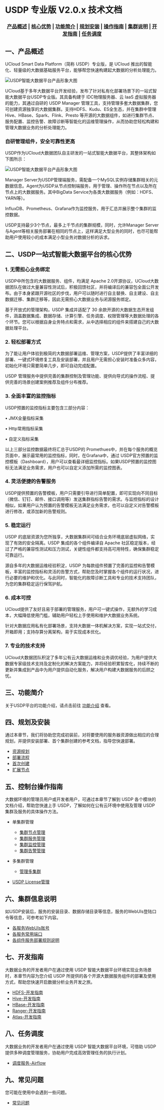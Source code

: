 # USDP 专业版 V2.0.x 技术文档



### <center>[产品概述](usdpdc/2.0.x/README?id=产品概述)   |   [核心优势](usdpdc/2.0.x/README?id=USDP一站式智能大数据平台的核心优势)   |   [功能简介](usdpdc/2.0.x/README?id=三、功能简介)   |   [规划安装](usdpdc/2.0.x/README?id=四、规划及安装)   |   [操作指南](usdpdc/2.0.x/README?id=五、控制台操作指南)  |   [集群说明](usdpdc/2.0.x/README?id=六、集群信息说明)  |   [开发指南](usdpdc/2.0.x/README?id=七、开发指南)  |   [任务调度](usdpdc/2.0.x/README?id=八、任务调度)</center>  



## 一、产品概述

UCloud Smart Data Platform（简称 USDP）专业版，是 UCloud 推出的智能化、轻量级的大数据基础服务平台，能够帮您快速构建起大数据的分析处理能力。

![USDP智能大数据平台产品形象大图](../images/USDP智能大数据平台产品形象大图.png)

UCloud基于多年大数据平台开发经验，发布了针对私有化部署场景下的一站式智能大数据平台USDP专业版。其具备构建于 IDC物理服务器、云 IaaS 虚拟服务器的能力，其通过自研的 USDP Manager 管理工具，支持管理多套大数据集群，您可创建资源独享的大数据集群。支持HDFS、Kudu、ES全生态，并在集群中管理Hive、HBase、Spark、Flink、Presto 等开源的大数据组件，如进行集群节点、服务配置、监控告警、故障诊断等智能化的运维管理操作，从而协助您轻松构建和管理大数据业务的分析处理能力。



### 自研管理组件，安全可靠性更高

USDP作为UCloud大数据团队自主研发的一站式智能大数据平台，其整体架构如下图所示：

![USDP智能大数据平台产品形象大图](../images/USDP架构图.png)

Manager Server为USDP管理端服务，需配备一个MySQL实例存储集群相关的元数据信息。Agent为USDP从节点控制端服务，用于管理、操作所在节点以及所在节点上的大数据服务。其中BigData Service为各类大数据服务（例如：HDFS、YARN等）。

InfluxDB、Prometheus、Grafana作为监控服务，用于汇总并展示整个集群的监控数据。

USDP支持最少3个节点，最多上千节点的集群规模，同时，允许Manager Server与Agent等相关服务部署在相同的节点上，这样满足大型业务的同时，也尽可能帮助用户使用较小的成本满足小型业务对数据分析的诉求。



## 二、USDP一站式智能大数据平台的核心优势

### 1. 无需担心业务绑定

USDP中所包含的大数据服务、组件，均满足 Apache 2.0开源协议，UCloud大数据团队在做过大量兼容性测试后，积极回馈社区，并将编译后的兼容包全面公开发布。由于本身紧跟开源社区的步伐，用户可以随时进行自主替换、自主建设、自主数据迁移、集群迁移等，因此无需担心大数据业务与闭源服务绑定。

基于开放式的管理架构，USDP 集成并适配了 30 余款开源的大数据生态开发组件，涵盖数据集成、数据存储、计算引擎、任务调度、权限管理等大数据处理的各个环节。您可以根据自身业务特点和需求，从中选择相应的组件来搭建自己的大数据处理平台。

### 2. 轻松部署方式

为了能让用户体验到极简的大数据部署运维、管理方案，USDP提供了丰富详细的部署、一键式环境修复工具及安装部署，并且用户无需担心安装时准备众多内容，初始化环境只需要简单几步，即可自动完成配置。

USDP 管理服务中提供完善的集群控制及管理功能、提供向导式的操作流程、提供完善的场景创建案例推荐及组件分布推荐。

### 3. 全面丰富的监控指标

USDP预置的监控指标主要包含三部分内容：

• JMX全量指标采集

• Http常用指标采集

• 自定义指标采集

以上三部分监控数据最终将汇总于USDP的 Promethues中，并在每个服务的概览页面中，展示最常用的监控指标，同时，在Grafana中，通过 USDP官方预置的监控模板（Dashboard），用户可以查看最详细监控指标。如果USDP预置的监控图标无法满足业务需求，用户也可以自定义添加所需的监控图表。

### 4. 灵活便捷的告警服务

USDP提供预置的告警模板，用户只需要引导进行简单配置，即可实现向不同目标（微信、钉钉、邮件、接口调用等）发送集群指标告警的需求。与监控指标的设计相似，如果用户认为预置的告警模板无法满足业务需求，也可以自定义对告警模板进行修改，或添加新的告警规则。

### 5. 稳定运行

USDP 的底层资源为您所独享，大数据集群间可结合业务环境底层虚拟网络，实现了有效的安全隔离。USDP 集成的各个组件编译自 Apache 社区稳定版本，经过了严格的兼容性测试和压力测试，关键性组件都支持高可用特性，确保集群稳定可靠运行。

源自多年的大数据运维经验积淀，USDP 为每款组件预置了完善的监控和告警模板，丰富的监控指标和灵活的告警方式，帮助您及时掌握各个组件的运行状况，进行必要的维护和优化。与此同时，智能化的故障诊断工具和专业的技术支持团队，为您的集群稳定运行保驾护航。

### 6. 成本可控

UCloud提供了友好且易于部署的管理服务，用户可一键式操作，无额外的学习成本，大幅降低使用门槛，辅助用户轻松上手使用和维护大数据业务系统。

针对大数据应用私有化部署场景，支持大数据一体机解决方案，实现一站式交付，开箱即用；支持存算分离架构，易于实现成本优化。

### 7. 专业的技术支持

UCloud大数据团队积淀了多年公有云大数据运维和业务调优经验，为用户提供大数据专家级技术支持及定制化的解决方案能力，并将经验积累智库化，持续不断的更新并集成到产品中为用户提供自动化服务，解决用户构建大数据服务的后顾之忧。



## 三、功能简介

关于USDP平台的功能介绍，请点击前往 [功能介绍](usdpdc/2.0.x/release_notes) 查看。



## 四、规划及安装

通过本章节，我们将协助您完成初装前，对将要使用的服务器资源做出相应的合理规划，并提供安装部署、首个集群创建的参考文档，指导您快速部署。

* [资源规划](usdpdc/plan&create/deploy_plan)
* [部署流程](usdpdc/plan&create/install)
* [首次创建](usdpdc/plan&create/first_create)
* [扩展节点](usdpdc/1.0.x/webconsole/node_add)



## 五、控制台操作指南

大数据环境的管理员用户或开发者用户，可通过本章节了解到 USDP 各个模块的文档介绍，帮助您快速上手 USDP，了解如何在公有云环境中使用及管理 USDP 集群及服务的具体操作方法。

* 单集群管理
  * [集群节点管理](usdpdc/1.0.x/webconsole/node)
  * [集群服务管理](usdpdc/1.0.x/webconsole/service)
  * [集群监控管理](usdpdc/1.0.x/webconsole/monitor)
  * [集群告警管理](usdpdc/1.0.x/webconsole/alarm)
  
* 多集群管理

  * [管理多集群](usdpdc/clusters/clusters)

    <!--[存储与计算分离](usdpdc/clusters/clusters)-->

    <!--[非hadoop生态集群](usdpdc/clusters/clusters)-->

* [USDP License管理](usdpdc/license/license)



## 六、集群信息说明

如USDP安装后，服务的安装目录、数据存储目录等信息，服务的WebUIs登陆口令等信息，可参考如下内容。

* [各服务WebUIs账号](usdpdc/2.0.x/cluster_notes/login)
* [各服务常用端口](usdpdc/2.0.x/cluster_notes/ports)
* [各组件服务部署规则说明](usdpdc/2.0.x/cluster_notes/rule)



## 七、开发指南

大数据业务的开发者用户在通过使用 USDP 智能大数据平台环境实现业务场景时，本章节内容为您介绍 USDP 所提供的各个开源大数据服务组件的部署及使用方式，帮助您快速开启数据分析业务开发之旅。

* [HDFS-开发指南](usdpdc/developer/hdfs)
* [Hive-开发指南](usdpdc/developer/hive)
* [HBase-开发指南](usdpdc/developer/hbase)
* [Ranger-开发指南](usdpdc/developer/ranger)
* [Atlas-开发指南](usdpdc/developer/atlas)



## 八、任务调度

大数据业务的开发者用户在通过使用 USDP 智能大数据平台环境，可借助 USDP 提供多种调度管理服务，协助用户完成高效管理任务的执行计划。

* [调度服务-Airflow](usdpdc/schedule/airflow)



## 九、常见问题

您可能在使用中会遇到一些问题。

- [常见问题](usdpdc/2.0.x/FAQ)


